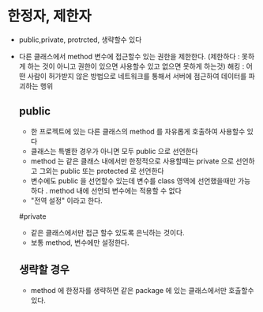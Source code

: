 # 한정자, 제한자
* public,private, protrcted, 생략할수 있다
* 다른 클래스에서 method 변수에 접근할수 있는 권한을 제한한다.
	(제한하다 : 못하게 하는 것이 아니고 권한이 있으면 사용할수 있고 없으면 못하게 하는것)
	해킹 : 어떤 사람이 허가받지 않은 방법으로 네트워크를 통해서 서버에 점근하여 데이터를 파괴하는 행위

	##  public 
	* 한 프로젝트에 있는 다른 클래스의 method 를 자유롭게 호출하여 사용할수 있다
	* 클래스는 특별한 경우가 아니면 모두 public 으로 선언한다
	* method 는 같은 클래스 내에서만 한정적으로 사용할때는 private 으로 선언하고 그외는 public 또는 protected 로 선언한다
	* 변수에도  public 을 선언할수 있는데 변수를 class 영역에 선언했을때만 가능하다 . method 내에 선언되 변수에는 적용할 수 없다 
	* "전역 설정" 이라고 한다.

	#private
	 * 같은 클래스에서만 접근 할수 있도록 은닉하는 것이다.
	 * 보통 method, 변수에만 설정한다.

	## 생략할 경우
	* method 에 한정자를 생략하면 같은 package 에 있는 클래스에서만 호출할수 있다.
